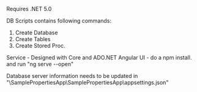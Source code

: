 Requires .NET 5.0

DB Scripts contains following commands:
  1. Create Database
  2. Create Tables
  3. Create Stored Proc.

Service - Designed with Core and ADO.NET
Angular UI - do a npm install. and run "ng serve --open"


Database server information needs to be updated in "\SamplePropertiesApp\SamplePropertiesApp\appsettings.json"